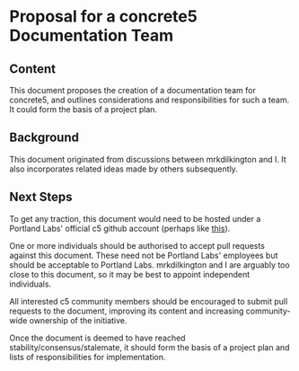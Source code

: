# Proposal for a concrete5 Documentation Team

## Content

This document proposes the creation of a documentation team for concrete5, 
and outlines considerations and responsibilities for such a team. It could form the basis of a project plan.

## Background

This document originated from discussions between mrkdilkington and I.
It also incorporates related ideas made by others subsequently.

## Next Steps

To get any traction, this document would need to be hosted under a Portland Labs' official c5 github account (perhaps like [this](https://github.com/buttress/concrete5_codestyle_wg)).

One or more individuals should be authorised to accept pull requests against this document. These need not be Portland Labs'
employees but should be acceptable to Portland Labs.
mrkdilkington and I are arguably too close to this document, so it may be best to appoint independent individuals.

All interested c5 community members should be encouraged to submit pull requests to the document,
improving its content and increasing community-wide ownership of the initiative.

Once the document is deemed to have reached stability/consensus/stalemate,
it should form the basis of a project plan and lists of responsibilities for implementation.
